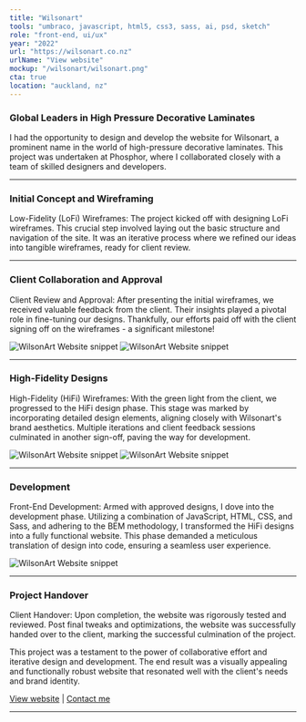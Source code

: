```yaml
---
title: "Wilsonart"
tools: "umbraco, javascript, html5, css3, sass, ai, psd, sketch"
role: "front-end, ui/ux"
year: "2022"
url: "https://wilsonart.co.nz"
urlName: "View website"
mockup: "/wilsonart/wilsonart.png"
cta: true
location: "auckland, nz"
---
```


### Global Leaders in High Pressure Decorative Laminates

I had the opportunity to design and develop the website for Wilsonart, a prominent name in the world of high-pressure decorative laminates. This project was undertaken at Phosphor, where I collaborated closely with a team of skilled designers and developers.

---

### Initial Concept and Wireframing

Low-Fidelity (LoFi) Wireframes: The project kicked off with designing LoFi wireframes. This crucial step involved laying out the basic structure and navigation of the site. It was an iterative process where we refined our ideas into tangible wireframes, ready for client review.

---

### Client Collaboration and Approval

Client Review and Approval: After presenting the initial wireframes, we received valuable feedback from the client. Their insights played a pivotal role in fine-tuning our designs. Thankfully, our efforts paid off with the client signing off on the wireframes - a significant milestone!

![WilsonArt Website snippet](/wilsonart/1.png)
![WilsonArt Website snippet](/wilsonart/2.png)

---

### High-Fidelity Designs

High-Fidelity (HiFi) Wireframes: With the green light from the client, we progressed to the HiFi design phase. This stage was marked by incorporating detailed design elements, aligning closely with Wilsonart's brand aesthetics. Multiple iterations and client feedback sessions culminated in another sign-off, paving the way for development.

![WilsonArt Website snippet](/wilsonart/3.png)
![WilsonArt Website snippet](/wilsonart/4.png)

---

### Development

Front-End Development: Armed with approved designs, I dove into the development phase. Utilizing a combination of JavaScript, HTML, CSS, and Sass, and adhering to the BEM methodology, I transformed the HiFi designs into a fully functional website. This phase demanded a meticulous translation of design into code, ensuring a seamless user experience.

![WilsonArt Website snippet](/wilsonart/5.png)

---

### Project Handover

Client Handover: Upon completion, the website was rigorously tested and reviewed. Post final tweaks and optimizations, the website was successfully handed over to the client, marking the successful culmination of the project.

This project was a testament to the power of collaborative effort and iterative design and development. The end result was a visually appealing and functionally robust website that resonated well with the client's needs and brand identity.

[View website](https://wilsonart.co.nz) | [Contact me](mailto:hello@erindhoxha.dev)

---
